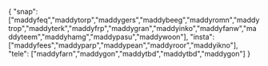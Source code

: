 { "snap": ["maddyfeq","maddytorp","maddygers","maddybeeg","maddyromn","maddytrop","maddyterk","maddyfrp","maddygran","maddyinko","maddyfanw","maddyteem","maddyhamg","maddypasu","maddywoon"], "insta": ["maddyfees","maddyparp","maddypean","maddyroor","maddyikno"], "tele": ["maddyfarn","maddygon","maddytbd","maddytbd","maddygon"] }
